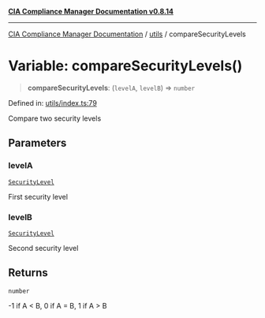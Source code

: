 [**CIA Compliance Manager Documentation v0.8.14**](../../README.md)

***

[CIA Compliance Manager Documentation](../../modules.md) / [utils](../README.md) / compareSecurityLevels

# Variable: compareSecurityLevels()

> **compareSecurityLevels**: (`levelA`, `levelB`) => `number`

Defined in: [utils/index.ts:79](https://github.com/Hack23/cia-compliance-manager/blob/257dd569f432a46611a1746c832a7e3d29232229/src/utils/index.ts#L79)

Compare two security levels

## Parameters

### levelA

[`SecurityLevel`](../../types/cia/type-aliases/SecurityLevel.md)

First security level

### levelB

[`SecurityLevel`](../../types/cia/type-aliases/SecurityLevel.md)

Second security level

## Returns

`number`

-1 if A < B, 0 if A = B, 1 if A > B
